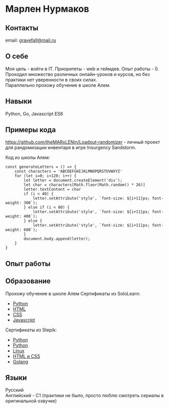 # Марлен Нурмаков

## Контакты

email: gravefall@mail.ru

## О себе

Моя цель - войти в IT. Приоритеты - web и геймдев. Опыт работы - 0. Проходил множество различных онлайн-уроков и курсов, но без практики нет уверенности в своих силах.\
Параллельно прохожу обучение в школе Алем.

## Навыки

Python, Go, Javascript ES6

## Примеры кода

https://github.com/theMARxLENin/Loadout-randomizer - личный проект для рандомизации инвентаря в игре Insurgency Sandstorm.

Код из школы Алем:
```
const generateLetters = () => {
    const characters = 'ABCDEFGHIJKLMNOPQRSTUVWXYZ'
    for (let i=0; i<120; i++) {
        let letter = document.createElement('div');
        let char = characters[Math.floor(Math.random() * 26)]
        letter.textContent = char
        if (i < 40) {
            letter.setAttribute('style', `font-size: ${i+11}px; font-weight: 300`);
        } else if (i < 80) {
            letter.setAttribute('style', `font-size: ${i+11}px; font-weight: 400`);
        } else {
            letter.setAttribute('style', `font-size: ${i+11}px; font-weight: 600`);
        }
        document.body.append(letter);
    }
}
```

## Опыт работы

## Образование

Прохожу обучение в школе Алем Сертификаты из SoloLearn:

- [Python](https://www.sololearn.com/Certificate/1073-1130648/jpg/)
- [HTML](https://www.sololearn.com/Certificate/1014-1130648/jpg/)
- [CSS](https://www.sololearn.com/Certificate/1023-1130648/jpg/)
- [Javascript](https://www.sololearn.com/Certificate/1024-1130648/jpg/)

Сертификаты из Stepik:

- [Python](https://stepik.org/cert/77527)
- [Python](https://stepik.org/cert/95274)
- [Linux](https://stepik.org/cert/143117)
- [HTML и CSS](https://stepik.org/cert/210335)
- [Golang](https://stepik.org/cert/821702)

## Языки

Русский \
Английский - C1 (практики не было, просто люблю смотреть сериалы в оригинальной озвучке)
